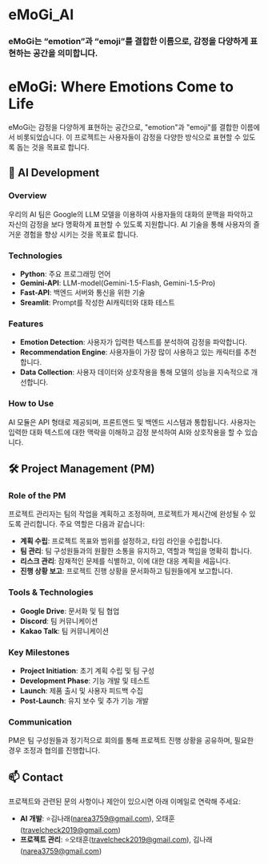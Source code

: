 # eMoGi_AI

### eMoGi는 “emotion”과 “emoji”를 결합한 이름으로, 감정을 다양하게 표현하는 공간을 의미합니다.
# eMoGi: Where Emotions Come to Life

eMoGi는 감정을 다양하게 표현하는 공간으로, "emotion"과 "emoji"를 결합한 이름에서 비롯되었습니다. 이 프로젝트는 사용자들이 감정을 다양한 방식으로 표현할 수 있도록 돕는 것을 목표로 합니다.

## 🧠 AI Development

### Overview

우리의 AI 팀은 Google의 LLM 모델을 이용하여 사용자들의 대화의 문맥을 파악하고 자신의 감정을 보다 명확하게 표현할 수 있도록 지원합니다. 
AI 기술을 통해 사용자의 즐거운 경험을 향상 시키는 것을 목표로 합니다.

### Technologies

- **Python**: 주요 프로그래밍 언어
- **Gemini-API**: LLM-model(Gemini-1.5-Flash, Gemini-1.5-Pro)
- **Fast-API**: 백엔드 서버와 통신을 위한 기술 
- **Sreamlit**: Prompt를 작성한 AI캐릭터와 대화 테스트

### Features

- **Emotion Detection**: 사용자가 입력한 텍스트를 분석하여 감정을 파악합니다.
- **Recommendation Engine**: 사용자들이 가장 많이 사용하고 있는 캐릭터를 추천합니다.
- **Data Collection**: 사용자 데이터와 상호작용을 통해 모델의 성능을 지속적으로 개선합니다.

### How to Use

AI 모듈은 API 형태로 제공되며, 프론트엔드 및 백엔드 시스템과 통합됩니다. 사용자는 입력한 대화 텍스트에 대한 맥락을 이해하고 감정 분석하여 AI와 상호작용을 할 수 있습니다.

## 🛠️ Project Management (PM)

### Role of the PM

프로젝트 관리자는 팀의 작업을 계획하고 조정하며, 프로젝트가 제시간에 완성될 수 있도록 관리합니다. 주요 역할은 다음과 같습니다:

- **계획 수립**: 프로젝트 목표와 범위를 설정하고, 타임 라인을 수립합니다.
- **팀 관리**: 팀 구성원들과의 원활한 소통을 유지하고, 역할과 책임을 명확히 합니다.
- **리스크 관리**: 잠재적인 문제를 식별하고, 이에 대한 대응 계획을 세웁니다.
- **진행 상황 보고**: 프로젝트 진행 상황을 문서화하고 팀원들에게 보고합니다.

### Tools & Technologies

- **Google Drive**: 문서화 및 팀 협업
- **Discord**: 팀 커뮤니케이션
- **Kakao Talk**: 팀 커뮤니케이션

### Key Milestones

- **Project Initiation**: 초기 계획 수립 및 팀 구성
- **Development Phase**: 기능 개발 및 테스트
- **Launch**: 제품 출시 및 사용자 피드백 수집
- **Post-Launch**: 유지 보수 및 추가 기능 개발

### Communication

PM은 팀 구성원들과 정기적으로 회의를 통해 프로젝트 진행 상황을 공유하며, 필요한 경우 조정과 협의를 진행합니다.

## 📫 Contact

프로젝트와 관련된 문의 사항이나 제안이 있으시면 아래 이메일로 연락해 주세요:

- **AI 개발**: ⭐️김나래(narea3759@gmail.com), 오태훈(travelcheck2019@gmail.com)
- **프로젝트 관리**: ⭐️오태훈(travelcheck2019@gmail.com), 김나래(narea3759@gmail.com)
